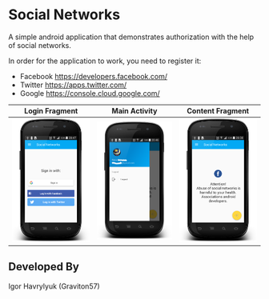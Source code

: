 # Social Networks

A simple android application that demonstrates authorization with the help of social networks.

In order for the application to work, you need to register it:
* Facebook https://developers.facebook.com/
* Twitter https://apps.twitter.com/
* Google https://console.cloud.google.com/

Login Fragment| Main Activity | Content Fragment
-------------|-----------------| -------------
![alt text](screenshot/login.png "Login Fragment")  | ![alt text](screenshot/main.png "User Info") | ![alt text](screenshot/share.png "Share post")



Developed By
-------
Igor Havrylyuk (Graviton57)

[1]: https://github.com/graviton57/SocialNetworks.git
